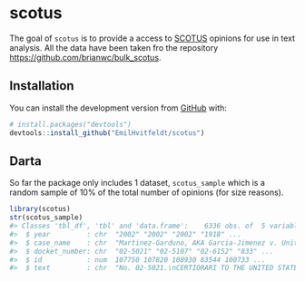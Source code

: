 
<!-- README.md is generated from README.Rmd. Please edit that file -->

# scotus

<!-- badges: start -->

<!-- badges: end -->

The goal of `scotus` is to provide a access to
[SCOTUS](https://www.supremecourt.gov/) opinions for use in text
analysis. All the data have been taken fro the repository
<https://github.com/brianwc/bulk_scotus>.

## Installation

You can install the development version from
[GitHub](https://github.com/) with:

``` r
# install.packages("devtools")
devtools::install_github("EmilHvitfeldt/scotus")
```

## Darta

So far the package only includes 1 dataset, `scotus_sample` which is a
random sample of 10% of the total number of opinions (for size reasons).

``` r
library(scotus)
str(scotus_sample)
#> Classes 'tbl_df', 'tbl' and 'data.frame':    6336 obs. of  5 variables:
#>  $ year         : chr  "2002" "2002" "2002" "1918" ...
#>  $ case_name    : chr  "Martinez-Garduno, AKA Garcia-Jimenez v. United States" "Dinkins v. Cockrell, Director, Texas Department of Criminal Justice, Institutional Division" "Young v. Stubblefield, Superintendent, Missouri Eastern Correctional Center" "Cox v. Wood" ...
#>  $ docket_number: chr  "02-5021" "02-5107" "02-6152" "833" ...
#>  $ id           : num  107750 107820 108930 83544 100733 ...
#>  $ text         : chr  "No. 02-5021.\nCERTIORARI TO THE UNITED STATES COURT OF APPEALS FOR THE NINTH CIRCUIT.\nC. A. 9th Cir. Certiorar"| __truncated__ "No. 02-5107.\nCERTIORARI TO THE UNITED STATES COURT OF APPEALS FOR THE FIFTH CIRCUIT.\nC. A. 5th Cir. Certiorar"| __truncated__ "No. 02-6152.\nCERTIORARI TO THE UNITED STATES COURT OF APPEALS FOR THE EIGHTH CIRCUIT.\nC. A. 8th Cir. Certiorari denied." "No. 833.\nMr. Hannis Taylor, of Washington, D. C., for appellant.\nMr. Solicitor General Davis, for appellee.\n"| __truncated__ ...
```
